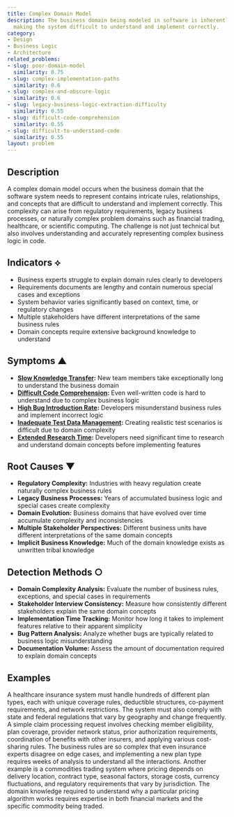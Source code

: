 ```yaml
---
title: Complex Domain Model
description: The business domain being modeled in software is inherently complex,
  making the system difficult to understand and implement correctly.
category:
- Design
- Business Logic
- Architecture
related_problems:
- slug: poor-domain-model
  similarity: 0.75
- slug: complex-implementation-paths
  similarity: 0.6
- slug: complex-and-obscure-logic
  similarity: 0.6
- slug: legacy-business-logic-extraction-difficulty
  similarity: 0.55
- slug: difficult-code-comprehension
  similarity: 0.55
- slug: difficult-to-understand-code
  similarity: 0.55
layout: problem
---
```


## Description

A complex domain model occurs when the business domain that the software system needs to represent contains intricate rules, relationships, and concepts that are difficult to understand and implement correctly. This complexity can arise from regulatory requirements, legacy business processes, or naturally complex problem domains such as financial trading, healthcare, or scientific computing. The challenge is not just technical but also involves understanding and accurately representing complex business logic in code.

## Indicators ⟡

- Business experts struggle to explain domain rules clearly to developers
- Requirements documents are lengthy and contain numerous special cases and exceptions
- System behavior varies significantly based on context, time, or regulatory changes
- Multiple stakeholders have different interpretations of the same business rules
- Domain concepts require extensive background knowledge to understand

## Symptoms ▲

- **[Slow Knowledge Transfer](slow-knowledge-transfer.md):** New team members take exceptionally long to understand the business domain
- **[Difficult Code Comprehension](difficult-code-comprehension.md):** Even well-written code is hard to understand due to complex business logic
- **[High Bug Introduction Rate](high-bug-introduction-rate.md):** Developers misunderstand business rules and implement incorrect logic
- **[Inadequate Test Data Management](inadequate-test-data-management.md):** Creating realistic test scenarios is difficult due to domain complexity
- **[Extended Research Time](extended-research-time.md):** Developers need significant time to research and understand domain concepts before implementing features

## Root Causes ▼

- **Regulatory Complexity:** Industries with heavy regulation create naturally complex business rules
- **Legacy Business Processes:** Years of accumulated business logic and special cases create complexity
- **Domain Evolution:** Business domains that have evolved over time accumulate complexity and inconsistencies
- **Multiple Stakeholder Perspectives:** Different business units have different interpretations of the same domain concepts
- **Implicit Business Knowledge:** Much of the domain knowledge exists as unwritten tribal knowledge

## Detection Methods ○

- **Domain Complexity Analysis:** Evaluate the number of business rules, exceptions, and special cases in requirements
- **Stakeholder Interview Consistency:** Measure how consistently different stakeholders explain the same domain concepts
- **Implementation Time Tracking:** Monitor how long it takes to implement features relative to their apparent simplicity
- **Bug Pattern Analysis:** Analyze whether bugs are typically related to business logic misunderstanding
- **Documentation Volume:** Assess the amount of documentation required to explain domain concepts

## Examples

A healthcare insurance system must handle hundreds of different plan types, each with unique coverage rules, deductible structures, co-payment requirements, and network restrictions. The system must also comply with state and federal regulations that vary by geography and change frequently. A simple claim processing request involves checking member eligibility, plan coverage, provider network status, prior authorization requirements, coordination of benefits with other insurers, and applying various cost-sharing rules. The business rules are so complex that even insurance experts disagree on edge cases, and implementing a new plan type requires weeks of analysis to understand all the interactions. Another example is a commodities trading system where pricing depends on delivery location, contract type, seasonal factors, storage costs, currency fluctuations, and regulatory requirements that vary by jurisdiction. The domain knowledge required to understand why a particular pricing algorithm works requires expertise in both financial markets and the specific commodity being traded.